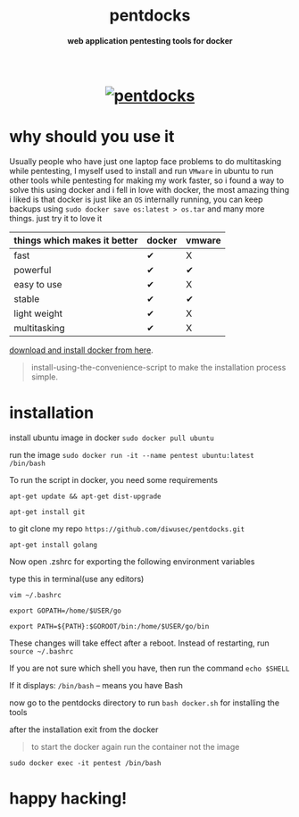 <h1 align="center">pentdocks</h1>
<h4 align="center">web application pentesting tools for docker</h4>

<h1 align="center">
  <br>
  <a href="https://github.com/diwusec/pentdocks"><img src="https://img.wonderhowto.com/img/86/00/63617929688035/0/create-reusable-burner-os-with-docker-part-2-customizing-our-hacking-container.1280x600.jpg" alt="pentdocks"></a>
  <br>
</h1>

# why should you use it

Usually people who have just one laptop face problems to do multitasking while pentesting, I myself used to install and run `VMware` in ubuntu to run other tools while pentesting for making my work faster, so i found a way to solve this using docker and i fell in love with docker, the most amazing thing i liked is that docker is just like an `OS` internally running, you can keep backups using `sudo docker save os:latest > os.tar` and many more things. just try it to love it



|                  things which makes it better              | docker  |vmware|
|------------------------------------------------------------|---|---|
| fast                                                       | ✔ | X |
| powerful                                                   | ✔ | ✔ |         
| easy to use                                                | ✔ | X |
| stable                                                     | ✔ | ✔ |
| light weight                                               | ✔ | X |
| multitasking                                               | ✔ | X |

[download and install docker from here](https://docs.docker.com/engine/install/ubuntu/#install-using-the-convenience-script).
> install-using-the-convenience-script to make the installation process simple.

# installation

install ubuntu image in docker `sudo docker pull ubuntu`

run the image `sudo docker run -it --name pentest ubuntu:latest /bin/bash`

To run the script in docker, you need some requirements

`apt-get update && apt-get dist-upgrade`

`apt-get install git`

to git clone my repo `https://github.com/diwusec/pentdocks.git`

`apt-get install golang`

Now open .zshrc for exporting the following environment variables
 
type this in terminal(use any editors)

`vim ~/.bashrc`
```
export GOPATH=/home/$USER/go
```
```
export PATH=${PATH}:$GOROOT/bin:/home/$USER/go/bin
```

These changes will take effect after a reboot. Instead of restarting, run `source ~/.bashrc`

If you are not sure which shell you have, then run the command `echo $SHELL`

If it displays: `/bin/bash` – means you have Bash

now go to the pentdocks directory to run `bash docker.sh` for installing the tools

after the installation exit from the docker

> to start the docker again run the container not the image

```
sudo docker exec -it pentest /bin/bash
```
# happy hacking!
